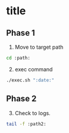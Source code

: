 # title

## Phase 1

1. Move to target path

```bash
cd :path:
```

2. exec command

```bash
./exec.sh ":date:"
```

## Phase 2

3. Check to logs.

```bash
tail -f :path2:
```